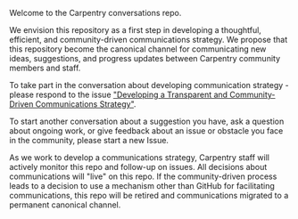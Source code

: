 Welcome to the Carpentry conversations repo.  

We envision this repository as a first step in developing a thoughtful, efficient, and community-driven communications strategy.
We propose that this repository become the canonical channel for communicating new ideas, suggestions, and progress updates between Carpentry community members and staff.  

To take part in the conversation about developing communication strategy - please respond to the issue ["Developing a Transparent and Community-Driven Communications Strategy"](https://github.com/ErinBecker/conversations/issues/1).  

To start another conversation about a suggestion you have, ask a question about ongoing work, or give feedback about an issue or obstacle you face in the community, please start a new Issue.  

As we work to develop a communications strategy, Carpentry staff will actively monitor this repo and follow-up on issues. All decisions about communications will "live" on this repo. If the community-driven process leads to a decision to use a mechanism other than GitHub for facilitating communications, this repo will be retired and communications migrated to a permanent canonical channel.  

